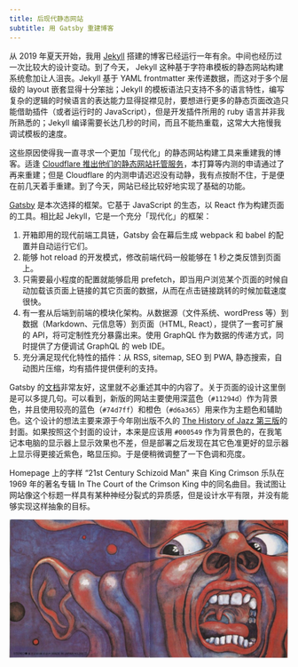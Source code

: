 ```yaml
---
title: 后现代静态网站
subtitle: 用 Gatsby 重建博客
---
```


从 2019 年夏天开始，我用 [Jekyll](https://jekyllrb.com/) 搭建的博客已经运行一年有余。中间也经历过一次比较大的设计变动。到了今天， Jekyll 这种基于字符串模板的静态网站构建系统愈加让人沮丧。Jekyll 基于 YAML frontmatter 来传递数据，而这对于多个层级的 layout 嵌套显得十分笨拙；Jekyll 的模板语法只支持不多的语言特性，编写复杂的逻辑的时候语言的表达能力显得捉襟见肘，要想进行更多的静态页面改造只能借助插件（或者运行时的 JavaScript），但是开发插件所用的 ruby 语言并非我所熟悉的；Jekyll 编译需要长达几秒的时间，而且不能热重载，这常大大拖慢我调试模板的速度。

这些原因使得我一直寻求一个更加「现代化」的静态网站构建工具来重建我的博客。适逢 [Cloudflare 推出他们的静态网站托管服务](https://pages.cloudflare.com/)，本打算等内测的申请通过了再来重建；但是 Cloudflare 的内测申请迟迟没有动静，我有点按耐不住，于是便在前几天着手重建。到了今天，网站已经比较好地实现了基础的功能。

[Gatsby](https://gatsbyjs.com/) 是本次选择的框架。它基于 JavaScript 的生态，以 React 作为构建页面的工具。相比起 Jekyll，它是一个充分「现代化」的框架：

1. 开箱即用的现代前端工具链，Gatsby 会在幕后生成 webpack 和 babel 的配置并自动运行它们。
2. 能够 hot reload 的开发模式，修改前端代码一般能够在 1 秒之类反馈到页面上。
3. 只需要最小程度的配置就能够启用 prefetch，即当用户浏览某个页面的时候自动加载该页面上链接的其它页面的数据，从而在点击链接跳转的时候加载速度很快。
4. 有一套从后端到前端的模块化架构。从数据源（文件系统、wordPress 等）到数据（Markdown、元信息等）到页面（HTML, React），提供了一套可扩展的 API，将可定制性充分暴露出来。使用 GraphQL 作为数据的传递方式，同时提供了方便调试 GraphQL 的 web IDE。
5. 充分满足现代化特性的插件：从 RSS, sitemap, SEO 到 PWA, 静态搜索，自动图片压缩，均有插件提供便利的支持。

Gatsby 的[文档](https://www.gatsbyjs.com/docs/)非常友好，这里就不必重述其中的内容了。关于页面的设计这里倒是可以多提几句。可以看到，新版的网站主要使用深蓝色（`#11294d`）作为背景色，并且使用较亮的蓝色（`#74d7ff`）和橙色（`#d6a365`）用来作为主题色和辅助色。这个设计的想法主要来源于今年刚出版不久的 [The History of Jazz 第三版](https://www.amazon.com/History-Jazz-Ted-Gioia/dp/0190087218/)的封面。如果按照这个封面的设计，本来是应该用 `#000549` 作为背景色的，在我笔记本电脑的显示器上显示效果也不差，但是部署之后发现在其它色准更好的显示器上显示得更接近紫色，略显压抑。于是便稍微调整了一下色调和亮度。

Homepage 上的字样 “21st Century Schizoid Man" 来自 King Crimson 乐队在 1969 年的著名专辑 In The Court of the Crimson King 中的同名曲目。我试图让网站像这个标题一样具有某种神经分裂式的异质感，但是设计水平有限，并没有能够实现这样抽象的目标。

![In the Court of the Crimson King 的日版封面](../img/in-the-court-of-crimson-king.jpg)